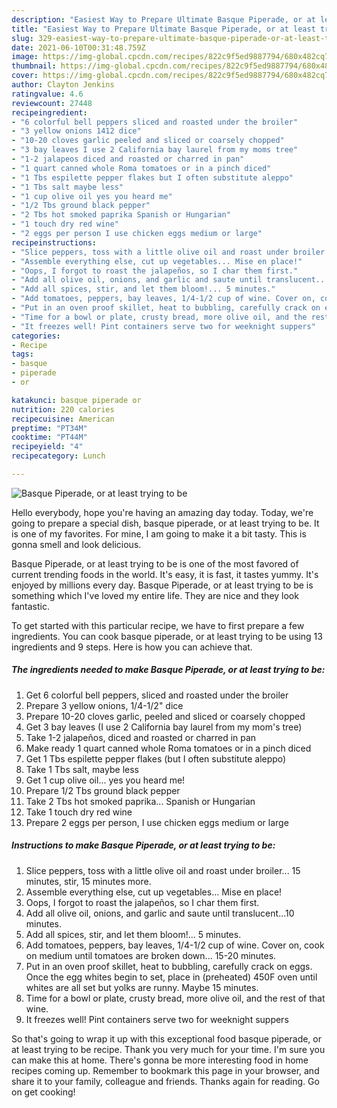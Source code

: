 ```yaml
---
description: "Easiest Way to Prepare Ultimate Basque Piperade, or at least trying to be"
title: "Easiest Way to Prepare Ultimate Basque Piperade, or at least trying to be"
slug: 329-easiest-way-to-prepare-ultimate-basque-piperade-or-at-least-trying-to-be
date: 2021-06-10T00:31:48.759Z
image: https://img-global.cpcdn.com/recipes/822c9f5ed9887794/680x482cq70/basque-piperade-or-at-least-trying-to-be-recipe-main-photo.jpg
thumbnail: https://img-global.cpcdn.com/recipes/822c9f5ed9887794/680x482cq70/basque-piperade-or-at-least-trying-to-be-recipe-main-photo.jpg
cover: https://img-global.cpcdn.com/recipes/822c9f5ed9887794/680x482cq70/basque-piperade-or-at-least-trying-to-be-recipe-main-photo.jpg
author: Clayton Jenkins
ratingvalue: 4.6
reviewcount: 27448
recipeingredient:
- "6 colorful bell peppers sliced and roasted under the broiler"
- "3 yellow onions 1412 dice"
- "10-20 cloves garlic peeled and sliced or coarsely chopped"
- "3 bay leaves I use 2 California bay laurel from my moms tree"
- "1-2 jalapeos diced and roasted or charred in pan"
- "1 quart canned whole Roma tomatoes or in a pinch diced"
- "1 Tbs espilette pepper flakes but I often substitute aleppo"
- "1 Tbs salt maybe less"
- "1 cup olive oil yes you heard me"
- "1/2 Tbs ground black pepper"
- "2 Tbs hot smoked paprika Spanish or Hungarian"
- "1 touch dry red wine"
- "2 eggs per person I use chicken eggs medium or large"
recipeinstructions:
- "Slice peppers, toss with a little olive oil and roast under broiler... 15 minutes, stir, 15 minutes more."
- "Assemble everything else, cut up vegetables... Mise en place!"
- "Oops, I forgot to roast the jalapeños, so I char them first."
- "Add all olive oil, onions, and garlic and saute until translucent...10 minutes."
- "Add all spices, stir, and let them bloom!... 5 minutes."
- "Add tomatoes, peppers, bay leaves, 1/4-1/2 cup of wine. Cover on, cook on medium until tomatoes are broken down... 15-20 minutes."
- "Put in an oven proof skillet, heat to bubbling, carefully crack on eggs. Once the egg whites begin to set, place in (preheated) 450F oven until whites are all set but yolks are runny. Maybe 15 minutes."
- "Time for a bowl or plate, crusty bread, more olive oil, and the rest of that wine."
- "It freezes well! Pint containers serve two for weeknight suppers"
categories:
- Recipe
tags:
- basque
- piperade
- or

katakunci: basque piperade or 
nutrition: 220 calories
recipecuisine: American
preptime: "PT34M"
cooktime: "PT44M"
recipeyield: "4"
recipecategory: Lunch

---
```



![Basque Piperade, or at least trying to be](https://img-global.cpcdn.com/recipes/822c9f5ed9887794/680x482cq70/basque-piperade-or-at-least-trying-to-be-recipe-main-photo.jpg)

Hello everybody, hope you're having an amazing day today. Today, we're going to prepare a special dish, basque piperade, or at least trying to be. It is one of my favorites. For mine, I am going to make it a bit tasty. This is gonna smell and look delicious.

Basque Piperade, or at least trying to be is one of the most favored of current trending foods in the world. It's easy, it is fast, it tastes yummy. It's enjoyed by millions every day. Basque Piperade, or at least trying to be is something which I've loved my entire life. They are nice and they look fantastic.




To get started with this particular recipe, we have to first prepare a few ingredients. You can cook basque piperade, or at least trying to be using 13 ingredients and 9 steps. Here is how you can achieve that.

<!--inarticleads1-->

##### The ingredients needed to make Basque Piperade, or at least trying to be:

1. Get 6 colorful bell peppers, sliced and roasted under the broiler
1. Prepare 3 yellow onions, 1/4-1/2&#34; dice
1. Prepare 10-20 cloves garlic, peeled and sliced or coarsely chopped
1. Get 3 bay leaves (I use 2 California bay laurel from my mom&#39;s tree)
1. Take 1-2 jalapeños, diced and roasted or charred in pan
1. Make ready 1 quart canned whole Roma tomatoes or in a pinch diced
1. Get 1 Tbs espilette pepper flakes (but I often substitute aleppo)
1. Take 1 Tbs salt, maybe less
1. Get 1 cup olive oil... yes you heard me!
1. Prepare 1/2 Tbs ground black pepper
1. Take 2 Tbs hot smoked paprika... Spanish or Hungarian
1. Take 1 touch dry red wine
1. Prepare 2 eggs per person, I use chicken eggs medium or large




<!--inarticleads2-->

##### Instructions to make Basque Piperade, or at least trying to be:

1. Slice peppers, toss with a little olive oil and roast under broiler... 15 minutes, stir, 15 minutes more.
1. Assemble everything else, cut up vegetables... Mise en place!
1. Oops, I forgot to roast the jalapeños, so I char them first.
1. Add all olive oil, onions, and garlic and saute until translucent...10 minutes.
1. Add all spices, stir, and let them bloom!... 5 minutes.
1. Add tomatoes, peppers, bay leaves, 1/4-1/2 cup of wine. Cover on, cook on medium until tomatoes are broken down... 15-20 minutes.
1. Put in an oven proof skillet, heat to bubbling, carefully crack on eggs. Once the egg whites begin to set, place in (preheated) 450F oven until whites are all set but yolks are runny. Maybe 15 minutes.
1. Time for a bowl or plate, crusty bread, more olive oil, and the rest of that wine.
1. It freezes well! Pint containers serve two for weeknight suppers




So that's going to wrap it up with this exceptional food basque piperade, or at least trying to be recipe. Thank you very much for your time. I'm sure you can make this at home. There's gonna be more interesting food in home recipes coming up. Remember to bookmark this page in your browser, and share it to your family, colleague and friends. Thanks again for reading. Go on get cooking!
